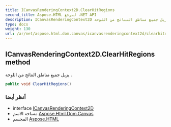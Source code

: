 ```yaml
---
title: ICanvasRenderingContext2D.ClearHitRegions
second_title: Aspose.HTML لمرجع .NET API
description: ICanvasRenderingContext2D طريقة. يزيل جميع مناطق النتائج من اللوحة .
type: docs
weight: 130
url: /ar/net/aspose.html.dom.canvas/icanvasrenderingcontext2d/clearhitregions/
---
```

## ICanvasRenderingContext2D.ClearHitRegions method

يزيل جميع مناطق النتائج من اللوحة .

```csharp
public void ClearHitRegions()
```

### أنظر أيضا

* interface [ICanvasRenderingContext2D](../)
* مساحة الاسم [Aspose.Html.Dom.Canvas](../../icanvasrenderingcontext2d/)
* المجسم [Aspose.HTML](../../../)


